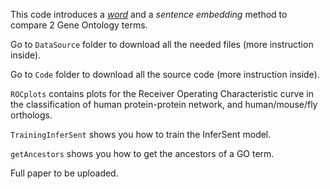 
This code introduces a [*word*](https://en.wikipedia.org/wiki/Word_embedding) and a *sentence embedding* method to compare 2 Gene Ontology terms. 

Go to ```DataSource``` folder to download all the needed files (more instruction inside). 

Go to ```Code``` folder to download all the source code (more instruction inside). 

```ROCplots``` contains plots for the Receiver Operating Characteristic curve in the classification of human protein-protein network, and human/mouse/fly orthologs.

```TrainingInferSent``` shows you how to train the InferSent model. 

```getAncestors``` shows you how to get the ancestors of a GO term. 

Full paper to be uploaded. 
